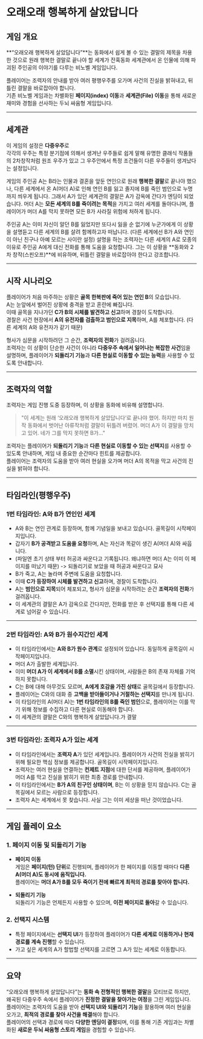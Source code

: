# 오래오래 행복하게 살았답니다

## **게임 개요**

**“오래오래 행복하게 살았답니다”**는 동화에서 쉽게 볼 수 있는 결말의 제목을 차용한 것으로 원래 행복한 결말로 끝나야 할 세계가 
잔혹동화 세계관에서 온 인물에 의해 파괴된 주인공의 이야기를 다루는 비노벨 게임입니다.

플레이어는 조력자의 안내를 받아 여러 평행우주를 오가며 사건의 진실을 밝혀내고, 뒤틀린 결말을 바로잡아야 합니다.  
기존 비노벨 게임과는 차별화된 **페이지(index) 이동**과 **세계관(File) 이동**을 통해 새로운 재미와 경험을 선사하는 두뇌 싸움형 게임입니다.

---

## **세계관**

이 게임의 설정은 **다중우주**로   
각각의 우주는 특정 분기점에 의해서 생겨난 우주들로 쉽게 말해 유명한 클래식 작품들의 2차창작처럼
원조 우주가 있고 그 우주안에서 특정 조건들이 다른 우주들이 생겨났다는 설정입니다.

게임의 주인공 A는 B라는 인물과 결혼을 앞둔 연인으로 원래 **행복한 결말**로 끝나야 했으나, 다른 세계에서 온 A(머더 A)로 인해
연인 B를 잃고 졸지에 B를 죽인 범인으로 누명까지 씌우게 됩니다. 그래서 A가 있던 세계관의 결말은 A가 감옥에 간다가 엔딩이 되었습니다.
머더 A는 **모든 세계의 B를 죽이려는 목적**을 가지고 여러 세계를 돌아다니며, 플레이어가 머더 A를 막지 못하면 모든 B가 사라질 위험에 처하게 됩니다.

주인공 A는 이미 자신이 알던 B를 잃었지만 또다시 잃을 순 없기에 누군가에게 이 상황을 설명듣고 다른 세계의 B를 살려 함께하고자 떠납니다.
(다른 세계에선 B가 A와 연인이 아닌 친구나 아예 모르는 사이란 설정)
설명을 하는 조력자는 다른 세계의 A로 모종의 이유로 주인공 A에게 대신 전화를 통해 도움을 요청합니다.
그는 이 상황을 **동화와 2차 창작(스핀오프)**에 비유하며, 뒤틀린 결말을 바로잡아야 한다고 강조합니다.

---

## **시작 시나리오**

플레이어가 처음 마주하는 상황은 **골목 한복판에 죽어 있는 연인 B**의 모습입니다.  
A는 눈앞에서 벌어진 상황에 충격을 받고 혼란에 빠집니다.  
이때 골목을 지나가던 **C가 B의 시체를 발견하고 신고**하며 경찰이 도착합니다.  
경찰은 사건 현장에서 **A의 유전자를 검출하고 범인으로 지목**하며, A를 체포합니다. (다른 세계의 A와 유전자가 같기 때문)

형사가 심문을 시작하려던 그 순간, **조력자의 전화**가 걸려옵니다.  
조력자는 이 상황이 단순한 사건이 아니라 **다중우주 속에서 일어나는 복잡한 사건**임을 설명하며, 플레이어가 **되돌리기 기능**과 **다른 현실로 이동할 수 있는 능력**을 사용할 수 있도록 안내합니다.

---

## **조력자의 역할**

조력자는 게임 진행 도중 등장하며, 이 상황을 동화에 비유해 설명합니다.

> "이 세계는 원래 ‘오래오래 행복하게 살았답니다’로 끝나야 했어. 하지만 마치 원작 동화에서 벗어난 아류작처럼 결말이 뒤틀려 버렸어. 머더 A가 이 결말을 망치고 있어. 네가 그를 막지 못하면 B가..."

조력자는 플레이어가 **되돌리기 기능**과 **다른 현실로 이동할 수 있는 선택지**를 사용할 수 있도록 안내하며, 게임 내 중요한 순간마다 힌트를 제공합니다.  
플레이어는 조력자의 도움을 받아 여러 현실을 오가며 머더 A의 목적을 막고 사건의 진실을 밝혀야 합니다.

---

## **타임라인(평행우주)**

### **1번 타임라인: A와 B가 연인인 세계**

- A와 B는 연인 관계로 등장하며, 함께 기념일을 보내고 있습니다.  골목길이 시작페이지입니다.
- 갑자기 **B가 공격받고 도움을 요청**하며, A는 자신과 똑같이 생긴 A(머더 A)와 싸웁니다.
- (파일엔 초기 상태 부터 허공과 싸운다고 기록됩니다. 왜냐하면 머더 A는 이미 이 페이지를 떠났기 때문) -> 되돌리기로 보았을 때 허공과 싸운다고 묘사
- B가 죽고, A는 놀라며 주변에 도움을 요청합니다.  
- 이때 **C가 등장하여 시체를 발견하고 신고**하며, 경찰이 도착합니다.  
- A는 **범인으로 지목**되어 체포되고, 형사가 심문을 시작하려는 순간 **조력자의 전화**가 걸려옵니다.
- 이 세계관의 결말은 A가 감옥으로 간다지만, 전화를 받은 후 선택지를 통해 다른 세계로 넘어갈 수 있습니다.
---

### **2번 타임라인: A와 B가 원수지간인 세계**

- 이 타임라인에서는 **A와 B가 원수 관계**로 설정되어 있습니다. 동일하게 골목길이 시작페이지입니다.
- 머더 A가 출발한 세계입니다.
- 이미 **머더 A가 이 세계에서 B를 소멸**시킨 상태이며, 사람들은 B의 존재 자체를 기억하지 못합니다.  
- C는 B에 대해 아무것도 모르며, **A에게 호감을 가진 상태**로 골목길에서 등장합니다.  
- 플레이어는 C와의 대화 중 **고백을 받아들이거나 거절하는 선택지**를 만나게 됩니다.  
- 이 타임라인의 A(머더 A)는 **1번 타임라인의 B를 죽인 범인**으로, 플레이어는 이를 막기 위해 정보를 수집하고 다른 현실로 이동해야 합니다.
- 이 세계관의 결말은 C와의 행복하게 살았답니다.가 결말
---

### **3번 타임라인: 조력자 A가 있는 세계**

- 이 타임라인에서는 **조력자 A**가 있던 세계입니다. 플레이어가 사건의 진실을 밝히기 위해 필요한 핵심 정보를 제공합니다.   골목길이 시작페이지입니다.
- 조력자는 여러 현실을 연결하는 **컨제트 지점**에 대한 단서를 제공하며, 플레이어가 머더 A를 막고 진실을 밝히기 위한 최종 경로를 안내합니다.  
- 이 타임라인에서는 **B가 A의 친구인 상태이며**, B는 이 상황을 믿지 않습니다.  C는 골목길에서 모르는 사람으로 등장합니다.
- 조력자 A는 세계에서 못 찾습니다. 사실 그는 이미 세상을 떠난 것이었습니다.

---

## **게임 플레이 요소**

### **1. 페이지 이동 및 되돌리기 기능**

- **페이지 이동**  
  게임은 **페이지(턴) 단위**로 진행되며, 플레이어가 한 페이지를 이동할 때마다 **다른 A(머더 A)도 동시에 움직입니다.**  
  플레이어는 **머더 A가 B를 모두 죽이기 전에 빠르게 최적의 경로를 찾아야 합니다.**

- **되돌리기 기능**  
  되돌리기 기능은 언제든지 사용할 수 있으며, **이전 페이지로 돌아**갈 수 있습니다.  
  

### **2. 선택지 시스템**

- 특정 페이지에서는 **선택지 UI**가 등장하여 플레이어가 **다른 세계로 이동하거나 현재 경로를 계속 진행**할 수 있습니다.
- 가고 싶은 세계의 A가 할법할 선택지를 고르면 그 A가 있는 세계로 이동합니다. 

---

## **요약**

“오래오래 행복하게 살았답니다”는 **동화 속 전형적인 행복한 결말**을 모티브로 하지만, 왜곡된 다중우주 속에서 플레이어가 **진정한 결말을 찾아가는 여정**을 그린 게임입니다.  
플레이어는 조력자의 도움을 받아 **선택지 UI와 되돌리기 기능**을 활용하며 여러 현실을 오가고, **최적의 경로를 찾아 사건을 해결**해야 합니다.  
플레이어의 선택과 경로에 따라 **다양한 엔딩이 결정**되며, 이를 통해 기존 게임과는 차별화된 **새로운 두뇌 싸움형 스토리 게임**을 경험할 수 있습니다.
